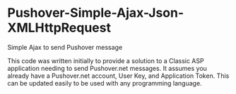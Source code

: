 # Pushover-Simple-Ajax-Json-XMLHttpRequest
Simple Ajax to send Pushover message

This code was written initially to provide a solution to a Classic ASP application needing to send Pushover.net messages. It assumes you already have a Pushover.net account, User Key, and Application Token. This can be updated easily to be used with any programming language.
